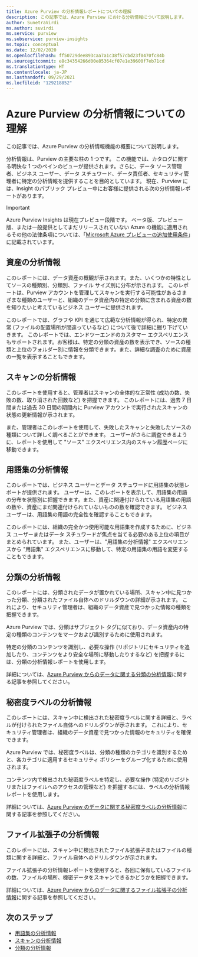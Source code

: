 ```yaml
---
title: Azure Purview の分析情報レポートについての理解
description: この記事では、Azure Purview における分析情報について説明します。
author: SunetraVirdi
ms.author: suvirdi
ms.service: purview
ms.subservice: purview-insights
ms.topic: conceptual
ms.date: 12/02/2020
ms.openlocfilehash: ff50729dee893caa7a1c38f57cbd23f0470fc84b
ms.sourcegitcommit: e8c34354266d00e85364cf07e1e39600f7eb71cd
ms.translationtype: HT
ms.contentlocale: ja-JP
ms.lasthandoff: 09/29/2021
ms.locfileid: "129218852"
---
```

# <a name="understand-insights-in-azure-purview"></a>Azure Purview の分析情報についての理解

この記事では、Azure Purview の分析情報機能の概要について説明します。

分析情報は、Purview の主要な柱の 1 つです。 この機能では、カタログに関する明快な 1 つのペインのビューが提供されます。さらに、データ ソース管理者、ビジネス ユーザー、データ スチュワード、データ責任者、セキュリティ管理者に特定の分析情報を提供することを目的としています。 現在、Purview には、Insight のパブリック プレビュー中にお客様に提供される次の分析情報レポートがあります。

> [!IMPORTANT]
> Azure Purview Insights は現在プレビュー段階です。 ベータ版、プレビュー版、または一般提供としてまだリリースされていない Azure の機能に適用されるその他の法律条項については、「[Microsoft Azure プレビューの追加使用条件](https://azure.microsoft.com/support/legal/preview-supplemental-terms/)」に記載されています。

## <a name="asset-insights"></a>資産の分析情報

このレポートには、データ資産の概観が示されます。また、いくつかの特性としてソースの種類別、分類別、ファイル サイズ別に分布が示されます。 このレポートは、Purview アカウントを管理してスキャンを実行する可能性があるさまざまな種類のユーザーと、組織のデータ資産内の特定の分類に含まれる資産の数を知りたいと考えているビジネス ユーザーに提供されます。 

このレポートでは、グラフや KPI を通じて広範な分析情報が得られ、特定の異常 (ファイルの配置場所が間違っているなど) について後で詳細に掘り下げていきます。 このレポートでは、エンドツーエンドのカスタマー エクスペリエンスもサポートされます。お客様は、特定の分類の資産の数を表示でき、ソースの種類と上位のフォルダー別に情報を分類できます。また、詳細な調査のために資産の一覧を表示することもできます。

## <a name="scan-insights"></a>スキャンの分析情報

このレポートを使用すると、管理者はスキャンの全体的な正常性 (成功の数、失敗の数、取り消された回数など) を把握できます。 このレポートには、過去 7 日間または過去 30 日間の期間内に Purview アカウントで実行されたスキャンの状態の更新情報が示されます。

また、管理者はこのレポートを使用して、失敗したスキャンと失敗したソースの種類について詳しく調べることができます。 ユーザーがさらに調査できるように、レポートを使用して "ソース" エクスペリエンス内のスキャン履歴ページに移動できます。

## <a name="glossary-insights"></a>用語集の分析情報

このレポートでは、ビジネス ユーザーとデータ スチュワードに用語集の状態レポートが提供されます。 ユーザーは、このレポートを表示して、用語集の用語の分布を状態別に把握できます。また、資産に関連付けられている用語集の用語の数や、資産にまだ関連付けられていないものの数を確認できます。 ビジネス ユーザーは、用語集の用語の完全性を確認することもできます。 

このレポートには、組織の完全かつ使用可能な用語集を作成するために、ビジネス ユーザーまたはデータ スチュワードが焦点を当てる必要のある上位の項目がまとめられています。 また、ユーザーは、"用語集の分析情報" エクスペリエンスから "用語集" エクスペリエンスに移動して、特定の用語集の用語を変更することもできます。

## <a name="classification-insights"></a>分類の分析情報

このレポートには、分類されたデータが置かれている場所、スキャン中に見つかった分類、分類されたファイル自体へのドリルダウンの詳細が示されます。 これにより、セキュリティ管理者は、組織のデータ資産で見つかった情報の種類を把握できます。 

Azure Purview では、分類はサブジェクト タグに似ており、データ資産内の特定の種類のコンテンツをマークおよび識別するために使用されます。

特定の分類のコンテンツを識別し、必要な操作 (リポジトリにセキュリティを追加したり、コンテンツをより安全な場所に移動したりするなど) を把握するには、分類の分析情報レポートを使用します。

詳細については、[Azure Purview からのデータに関する分類の分析情報](classification-insights.md)に関する記事を参照してください。

## <a name="sensitivity-labeling-insights"></a>秘密度ラベルの分析情報

このレポートには、スキャン中に検出された秘密度ラベルに関する詳細と、ラベルが付けられたファイル自体へのドリルダウンが示されます。 これにより、セキュリティ管理者は、組織のデータ資産で見つかった情報のセキュリティを確保できます。 

Azure Purview では、秘密度ラベルは、分類の種類のカテゴリを識別するためと、各カテゴリに適用するセキュリティ ポリシーをグループ化するために使用されます。

コンテンツ内で検出された秘密度ラベルを特定し、必要な操作 (特定のリポジトリまたはファイルへのアクセスの管理など) を把握するには、ラベルの分析情報レポートを使用します。

詳細については、[Azure Purview のデータに関する秘密度ラベルの分析情報](sensitivity-insights.md)に関する記事を参照してください。

## <a name="file-extension-insights"></a>ファイル拡張子の分析情報

このレポートには、スキャン中に検出されたファイル拡張子またはファイルの種類に関する詳細と、ファイル自体へのドリルダウンが示されます。 

ファイル拡張子の分析情報レポートを使用すると、各回に保有しているファイルの数、ファイルの場所、機密データをスキャンできるかどうかを把握できます。

詳細については、[Azure Purview からのデータに関するファイル拡張子の分析情報](file-extension-insights.md)に関する記事を参照してください。

## <a name="next-steps"></a>次のステップ

* [用語集の分析情報](glossary-insights.md)
* [スキャンの分析情報](scan-insights.md)
* [分類の分析情報](./classification-insights.md)
